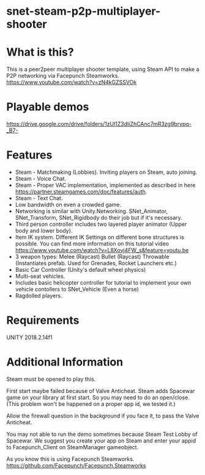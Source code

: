 # snet-steam-p2p-multiplayer-shooter

# What is this?
This is a peer2peer multiplayer shooter template, using Steam API to make a P2P networking via Facepunch Steamworks.
https://www.youtube.com/watch?v=zN4kGZSSVOk

# Playable demos
https://drive.google.com/drive/folders/1zUl1Z3dIiZhCAnc7mR3zg9brvpq-_B7-

# Features
- Steam - Matchmaking (Lobbies). Inviting players on Steam, auto joining.
- Steam - Voice Chat.
- Steam - Proper VAC implementation, implemented as described in here https://partner.steamgames.com/doc/features/auth.
- Steam - Text Chat.
- Low bandwidth on even a crowded game.
- Networking is similar with Unity.Networking. SNet_Animator, SNet_Transform, SNet_Rigidbody do their job but if it's necessary.
- Third person controller includes two layered player animator (Upper body and lower body).
- Item IK system. Different IK Settings on different bone structures is possible. You can find more information on this tutorial video https://www.youtube.com/watch?v=L8Xovj4FW_s&feature=youtu.be
- 3 weapon types:
Melee (Raycast)
Bullet (Raycast)
Throwable (Instantiates prefab. Used for Grenades, Rocket Launchers etc.)
- Basic Car Controller (Unity's default wheel physics)
- Multi-seat vehicles.
- Includes basic helicopter controller for tutorial to implement your own vehicle contollers to SNet_Vehicle (Even a horse)
- Ragdolled players.

# Requirements
UNITY 2018.2.14f1

# Additional Information
Steam must be opened to play this.

First start maybe failed because of Valve Anticheat. Steam adds Spacewar game on your library at first start. So you may need to do an open/close.
(This problem won't be happened on a proper app id, we tested it.)

Allow the firewall question in the background if you face it, to pass the Valve Anticheat.

You may not able to run the demo sometimes because Steam Test Lobby of Spacewar. 
We suggest you create your app on Steam and enter your appid to Facepunch_Client on SteamManager gameobject.

As you know this is using Facepunch Steamworks.
https://github.com/Facepunch/Facepunch.Steamworks